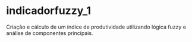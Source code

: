 # indicadorfuzzy_1
Criação e cálculo de um índice de produtividade utilizando lógica fuzzy e análise de componentes principais.
